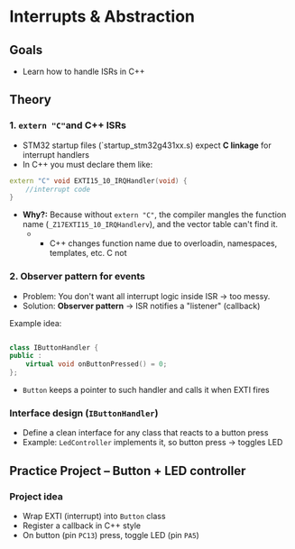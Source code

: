 # Interrupts & Abstraction
## Goals
- Learn how to handle ISRs in C++

## Theory 
### 1. `extern "C"`and C++ ISRs
- STM32 startup files (`startup_stm32g431xx.s) expect **C linkage** for interrupt handlers
- In C++ you must declare them like:
```cpp
extern "C" void EXTI15_10_IRQHandler(void) {
    //interrupt code
}
```
- **Why?:** Because without `extern "C"`, the compiler mangles the function name (`_Z17EXTI15_10_IRQHandlerv`), and the vector table can't find it.
  - - C++ changes function name due to overloadin, namespaces, templates, etc. C not
   

### 2. Observer pattern for events
- Problem: You don't want all interrupt logic inside ISR -> too messy.
- Solution: **Observer pattern** -> ISR notifies a "listener" (callback)

Example idea:
```cpp

class IButtonHandler {
public :
    virtual void onButtonPressed() = 0;
};
```
- `Button` keeps a pointer to such handler and calls it when EXTI fires

### Interface design (`IButtonHandler`)
- Define a clean interface for any class that reacts to a button press
- Example: `LedController` implements it, so button press -> toggles LED


## Practice Project – Button + LED controller
### Project idea
- Wrap EXTI (interrupt) into `Button` class
- Register a callback in C++ style
- On button (pin `PC13`) press, toggle LED (pin `PA5`)
  